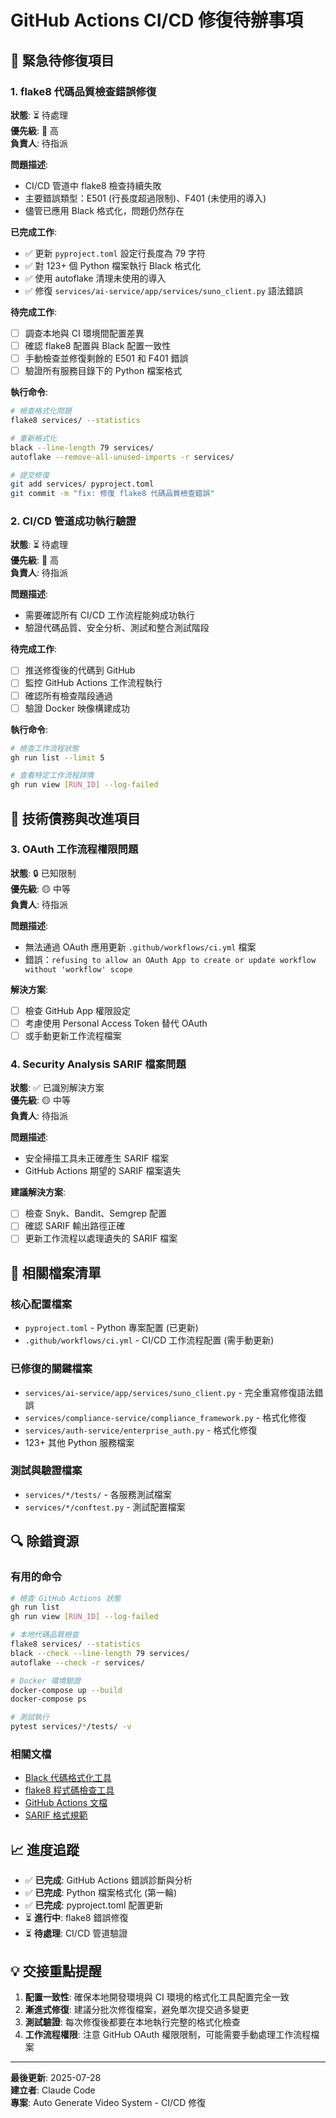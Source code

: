 # GitHub Actions CI/CD 修復待辦事項

## 🚨 緊急待修復項目

### 1. flake8 代碼品質檢查錯誤修復
**狀態**: ⏳ 待處理  
**優先級**: 🔴 高  
**負責人**: 待指派  

**問題描述**:
- CI/CD 管道中 flake8 檢查持續失敗
- 主要錯誤類型：E501 (行長度超過限制)、F401 (未使用的導入)
- 儘管已應用 Black 格式化，問題仍然存在

**已完成工作**:
- ✅ 更新 `pyproject.toml` 設定行長度為 79 字符
- ✅ 對 123+ 個 Python 檔案執行 Black 格式化
- ✅ 使用 autoflake 清理未使用的導入
- ✅ 修復 `services/ai-service/app/services/suno_client.py` 語法錯誤

**待完成工作**:
- [ ] 調查本地與 CI 環境間配置差異
- [ ] 確認 flake8 配置與 Black 配置一致性
- [ ] 手動檢查並修復剩餘的 E501 和 F401 錯誤
- [ ] 驗證所有服務目錄下的 Python 檔案格式

**執行命令**:
```bash
# 檢查格式化問題
flake8 services/ --statistics

# 重新格式化
black --line-length 79 services/
autoflake --remove-all-unused-imports -r services/

# 提交修復
git add services/ pyproject.toml
git commit -m "fix: 修復 flake8 代碼品質檢查錯誤"
```

### 2. CI/CD 管道成功執行驗證
**狀態**: ⏳ 待處理  
**優先級**: 🔴 高  
**負責人**: 待指派  

**問題描述**:
- 需要確認所有 CI/CD 工作流程能夠成功執行
- 驗證代碼品質、安全分析、測試和整合測試階段

**待完成工作**:
- [ ] 推送修復後的代碼到 GitHub
- [ ] 監控 GitHub Actions 工作流程執行
- [ ] 確認所有檢查階段通過
- [ ] 驗證 Docker 映像構建成功

**執行命令**:
```bash
# 檢查工作流程狀態
gh run list --limit 5

# 查看特定工作流程詳情
gh run view [RUN_ID] --log-failed
```

## 🔧 技術債務與改進項目

### 3. OAuth 工作流程權限問題
**狀態**: 🔒 已知限制  
**優先級**: 🟡 中等  
**負責人**: 待指派  

**問題描述**:
- 無法通過 OAuth 應用更新 `.github/workflows/ci.yml` 檔案
- 錯誤：`refusing to allow an OAuth App to create or update workflow without 'workflow' scope`

**解決方案**:
- [ ] 檢查 GitHub App 權限設定
- [ ] 考慮使用 Personal Access Token 替代 OAuth
- [ ] 或手動更新工作流程檔案

### 4. Security Analysis SARIF 檔案問題
**狀態**: ✅ 已識別解決方案  
**優先級**: 🟡 中等  
**負責人**: 待指派  

**問題描述**:
- 安全掃描工具未正確產生 SARIF 檔案
- GitHub Actions 期望的 SARIF 檔案遺失

**建議解決方案**:
- [ ] 檢查 Snyk、Bandit、Semgrep 配置
- [ ] 確認 SARIF 輸出路徑正確
- [ ] 更新工作流程以處理遺失的 SARIF 檔案

## 📁 相關檔案清單

### 核心配置檔案
- `pyproject.toml` - Python 專案配置 (已更新)
- `.github/workflows/ci.yml` - CI/CD 工作流程配置 (需手動更新)

### 已修復的關鍵檔案
- `services/ai-service/app/services/suno_client.py` - 完全重寫修復語法錯誤
- `services/compliance-service/compliance_framework.py` - 格式化修復
- `services/auth-service/enterprise_auth.py` - 格式化修復
- 123+ 其他 Python 服務檔案

### 測試與驗證檔案
- `services/*/tests/` - 各服務測試檔案
- `services/*/conftest.py` - 測試配置檔案

## 🔍 除錯資源

### 有用的命令
```bash
# 檢查 GitHub Actions 狀態
gh run list
gh run view [RUN_ID] --log-failed

# 本地代碼品質檢查
flake8 services/ --statistics
black --check --line-length 79 services/
autoflake --check -r services/

# Docker 環境驗證
docker-compose up --build
docker-compose ps

# 測試執行
pytest services/*/tests/ -v
```

### 相關文檔
- [Black 代碼格式化工具](https://black.readthedocs.io/)
- [flake8 程式碼檢查工具](https://flake8.pycqa.org/)
- [GitHub Actions 文檔](https://docs.github.com/en/actions)
- [SARIF 格式規範](https://docs.github.com/en/code-security/code-scanning/integrating-with-code-scanning/sarif-support-for-code-scanning)

## 📈 進度追蹤

- ✅ **已完成**: GitHub Actions 錯誤診斷與分析
- ✅ **已完成**: Python 檔案格式化 (第一輪)  
- ✅ **已完成**: pyproject.toml 配置更新
- ⏳ **進行中**: flake8 錯誤修復
- ⏳ **待處理**: CI/CD 管道驗證

## 💡 交接重點提醒

1. **配置一致性**: 確保本地開發環境與 CI 環境的格式化工具配置完全一致
2. **漸進式修復**: 建議分批次修復檔案，避免單次提交過多變更
3. **測試驗證**: 每次修復後都要在本地執行完整的格式化檢查
4. **工作流程權限**: 注意 GitHub OAuth 權限限制，可能需要手動處理工作流程檔案

---
**最後更新**: 2025-07-28  
**建立者**: Claude Code  
**專案**: Auto Generate Video System - CI/CD 修復